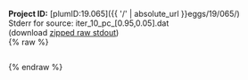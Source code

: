 **Project ID:** [plumID:19.065]({{ '/' | absolute_url }}eggs/19/065/)  
Stderr for source:  iter_10_pc_[0.95,0.05].dat   
(download [zipped raw stdout](iter_10_pc_[0.95,0.05].dat.plumed.stdout.txt.zip))  
{% raw %}
<pre>
</pre>
{% endraw %}
